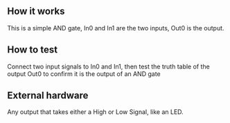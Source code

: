 <!---

This file is used to generate your project datasheet. Please fill in the information below and delete any unused
sections.

You can also include images in this folder and reference them in the markdown. Each image must be less than
512 kb in size, and the combined size of all images must be less than 1 MB.
-->

## How it works

This is a simple AND gate, In0 and In1 are the two inputs, Out0 is the output.

## How to test

Connect two input signals to In0 and In1, then test the truth table of the output Out0 to confirm it is the output of an AND gate

## External hardware

Any output that takes either a High or Low Signal, like an LED.
